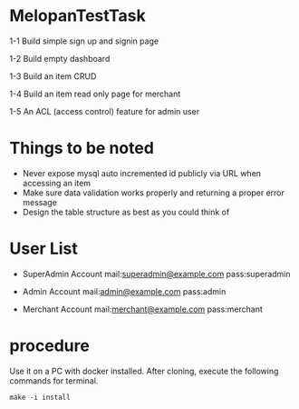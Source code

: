 # MelopanTestTask
1-1 Build simple sign up and signin page

1-2 Build empty dashboard

1-3 Build an item CRUD

1-4 Build an item read only page for merchant

1-5 An ACL (access control) feature for admin user

# Things to be noted
- Never expose mysql auto incremented id publicly via URL when accessing an item
- Make sure data validation works properly and returning a proper error message
- Design the table structure as best as you could think of
# User List
- SuperAdmin Account
mail:superadmin@example.com
pass:superadmin

- Admin Account
mail:admin@example.com
pass:admin

- Merchant Account
mail:merchant@example.com
pass:merchant
# procedure
Use it on a PC with docker installed.
After cloning, execute the following commands for terminal.
```
make -i install
```

